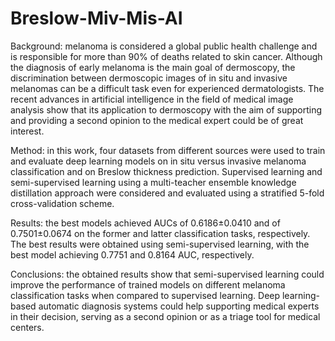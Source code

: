 # Breslow-Miv-Mis-AI


Background: melanoma is considered a global public health challenge and is responsible for more than 90\% of deaths related to skin cancer. Although the diagnosis of early melanoma is the main goal of dermoscopy, the discrimination between dermoscopic images of in situ and invasive melanomas can be a difficult task even for experienced dermatologists. The recent advances in artificial intelligence in the field of medical image analysis show that its application to dermoscopy with the aim of supporting and providing a second opinion to the medical expert could be of great interest.

Method: in this work, four datasets from different sources were used to train and evaluate deep learning models on in situ versus invasive melanoma classification and on Breslow thickness prediction. Supervised learning and semi-supervised learning using a multi-teacher ensemble knowledge distillation approach were considered and evaluated using a stratified 5-fold cross-validation scheme.

Results: the best models achieved AUCs of 0.6186±0.0410 and of 0.7501±0.0674 on the former and latter classification tasks, respectively. The best results were obtained using semi-supervised learning, with the best model achieving 0.7751 and 0.8164 AUC, respectively.

Conclusions: the obtained results show that semi-supervised learning could improve the performance of trained models on different melanoma classification tasks when compared to supervised learning. Deep learning-based automatic diagnosis systems could help supporting medical experts in their decision, serving as a second opinion or as a triage tool for medical centers.
